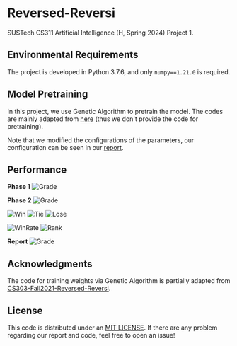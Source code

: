 # Reversed-Reversi
SUSTech CS311 Artificial Intelligence (H, Spring 2024) Project 1.

## Environmental Requirements

The project is developed in Python 3.7.6, and only `numpy==1.21.0` is required.

## Model Pretraining

In this project, we use Genetic Algorithm to pretrain the model. The codes are mainly adapted from [here](https://github.com/Tokasumi/CS303-Fall2021-Reversed-Reversi.git) (thus we don't provide the code for pretraining).

Note that we modified the configurations of the parameters, our configuration can be seen in our [report](https://github.com/fz-zsl/Reversed-Reversi/blob/main/A%20Reversed%20Reversi%20Agent%20based%20on%20Genetic%20Algorithm%20and%20MCTS.pdf).

## Performance

**Phase 1** ![Grade](https://img.shields.io/badge/Grade-100/100-blue)

**Phase 2** ![Grade](https://img.shields.io/badge/Grade-TBA/100-blue)

![Win](https://img.shields.io/badge/Win-41/50-green) ![Tie](https://img.shields.io/badge/Tie-5/50-orange) ![Lose](https://img.shields.io/badge/Lose-4/50-darkred)

![WinRate](https://img.shields.io/badge/WinRate-0.87-blue) ![Rank](https://img.shields.io/badge/Rank-TBA-green)

**Report** ![Grade](https://img.shields.io/badge/Grade-100/100-blue)

## Acknowledgments

The code for training weights via Genetic Algorithm is partially adapted from [CS303-Fall2021-Reversed-Reversi](https://github.com/Tokasumi/CS303-Fall2021-Reversed-Reversi).

## License

This code is distributed under an [MIT LICENSE](https://github.com/fz-zsl/Reversed-Reversi/blob/main/LICENSE). If there are any problem regarding our report and code, feel free to open an issue!
